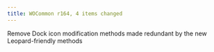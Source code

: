 ```yaml
---
title: WOCommon r164, 4 items changed
---
```


Remove Dock icon modification methods made redundant by the new Leopard-friendly methods
